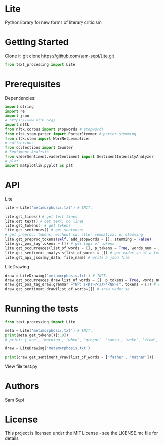# Lite
Python library for new forms of literary criticism

# Getting Started

Clone it: git clone https://github.com/sam-sepi/Lite.git

```python
from text_processing import Lite

```
# Prerequisites

Dependencies:

```python
import string
import re
import json
# https://www.nltk.org/
import nltk
from nltk.corpus import stopwords # stopwords
from nltk.stem.porter import PorterStemmer # porter stemming
from nltk.stem import WordNetLemmatizer
# collections
from collections import Counter
# Sentiment Analysis
from vaderSentiment.vaderSentiment import SentimentIntensityAnalyzer
# plot
import matplotlib.pyplot as plt
```

# API

Lite 

```python
lite = Lite('metamorphosis.txt') # INIT.

lite.get_lines() # get text lines
lite.get_text() # get text, no lines
lite.get_tokens() # get tokens
lite.get_sentences() # get sentences
# get preproc. tokens, without sw, after lemmatizz. or stemming
lite.get_preproc_tokens(self, add_stopwords = [], stemming = False)
lite.get_pos_tag(tokens = []) # get tags of tokens
lite.get_occurrences(list_of_words = [], p_tokens = True, words_num = 20) # return occurrences of a word 
lite.get_sentiment_analysis(list_of_words = []) # get vader sa of a text or a list of words
lite.get_api_json(my_data, file_name) # write a json file

```

LiteDrawing
```python
draw = LiteDrawing('metamorphosis.txt') # INIT.
draw.get_occurrences_draw(list_of_words = [], p_tokens = True, words_num = 20) # draw occurr. graph
draw.get_pos_tag_draw(grammar ="NP: {<DT>?<JJ>*<NN>}", tokens = []) # draw tags posit.
draw.get_sentiment_draw(list_of_words=[]) # draw vader sa
```

# Running the tests

```python
from text_processing import Lite

meta = Lite('metamorphosis.txt') # INIT.
print(meta.get_tokens()[:10]) 
# print: ['one', 'morning', 'when', 'gregor', 'samsa', 'woke', 'from', 'troubled', 'dreams', 'he']

draw = LiteDrawing('metamorphosis.txt')

print(draw.get_sentiment_draw(list_of_words = ['father', 'mather']))

```
View file test.py

# Authors

Sam Sepi

# License

This project is licensed under the MIT License - see the LICENSE.md file for details

